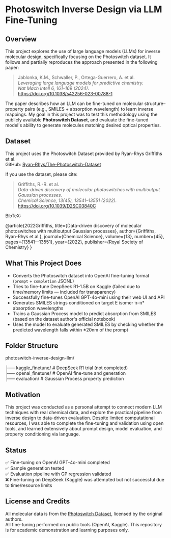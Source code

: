 # Photoswitch Inverse Design via LLM Fine-Tuning

## Overview

This project explores the use of large language models (LLMs) for inverse molecular design, specifically focusing on the Photoswitch dataset. It follows and partially reproduces the approach presented in the following paper:

> Jablonka, K.M., Schwaller, P., Ortega-Guerrero, A. et al.  
> *Leveraging large language models for predictive chemistry.*  
> *Nat Mach Intell 6, 161–169 (2024).*  
> https://doi.org/10.1038/s42256-023-00788-1

The paper describes how an LLM can be fine-tuned on molecular structure–property pairs (e.g., SMILES + absorption wavelength) to learn inverse mappings. My goal in this project was to test this methodology using the publicly available **Photoswitch Dataset**, and evaluate the fine-tuned model's ability to generate molecules matching desired optical properties.

## Dataset

This project uses the Photoswitch Dataset provided by Ryan-Rhys Griffiths et al.  
GitHub: [Ryan-Rhys/The-Photoswitch-Dataset](https://github.com/Ryan-Rhys/The-Photoswitch-Dataset)

If you use the dataset, please cite:

> Griffiths, R.-R. et al.  
> *Data-driven discovery of molecular photoswitches with multioutput Gaussian processes.*  
> *Chemical Science, 13(45), 13541–13551 (2022).*  
> https://doi.org/10.1039/D2SC03840C

BibTeX:

@article{2022Griffiths,
  title={Data-driven discovery of molecular photoswitches with multioutput Gaussian processes},
  author={Griffiths, Ryan-Rhys et al.},
  journal={Chemical Science},
  volume={13},
  number={45},
  pages={13541--13551},
  year={2022},
  publisher={Royal Society of Chemistry}
}

## What This Project Does

- Converts the Photoswitch dataset into OpenAI fine-tuning format (`prompt` + `completion` JSONL)
- Tries to fine-tune DeepSeek R1-1.5B on Kaggle (failed due to time/memory limits — included for transparency)
- Successfully fine-tunes OpenAI GPT-4o-mini using their web UI and API
- Generates SMILES strings conditioned on target E isomer π–π* absorption wavelengths
- Trains a Gaussian Process model to predict absorption from SMILES (based on the dataset author's official notebook)
- Uses the model to evaluate generated SMILES by checking whether the predicted wavelength falls within ±20nm of the prompt

## Folder Structure

photoswitch-inverse-design-llm/

├── kaggle_finetune/       # DeepSeek R1 trial (not completed)  
├── openai_finetune/       # OpenAI fine-tune and generation  
├── evaluation/            # Gaussian Process property prediction  


## Motivation

This project was conducted as a personal attempt to connect modern LLM techniques with real chemical data, and explore the practical pipeline from inverse design to data-driven evaluation. Despite limited computational resources, I was able to complete the fine-tuning and validation using open tools, and learned extensively about prompt design, model evaluation, and property conditioning via language.

## Status

✅ Fine-tuning on OpenAI GPT-4o-mini completed  
✅ Sample generation tested  
✅ Evaluation pipeline with GP regression validated  
❌ Fine-tuning on DeepSeek (Kaggle) was attempted but not successful due to time/resource limits

## License and Credits

All molecular data is from the [Photoswitch Dataset](https://github.com/Ryan-Rhys/The-Photoswitch-Dataset), licensed by the original authors.  
All fine-tuning performed on public tools (OpenAI, Kaggle). This repository is for academic demonstration and learning purposes only.